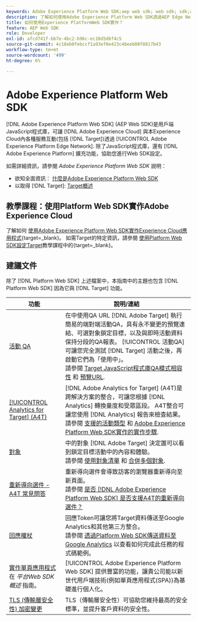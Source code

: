 ```yaml
---
keywords: Adobe Experience Platform Web SDK;aep web sdk; web sdk; sdk;adobe experience cloud；平台邊緣網路；adobe experience platform邊緣網路；邊緣網路；aep邊緣網路
description: 了解如何使用Adobe Experience Platform Web SDK透過AEP Edge Network與Adobe Experience Cloud中的各種服務互動。
title: 如何使用Experience PlatformWeb SDK實作？
feature: AEP Web SDK
role: Developer
exl-id: afcd741f-bb7e-4bc2-b96c-ec10d5d6f4c5
source-git-commit: 4c18eb0febccf1a93ef0e423c46eeb08f8817b43
workflow-type: tm+mt
source-wordcount: '499'
ht-degree: 6%

---
```


# Adobe Experience Platform Web SDK

[!DNL Adobe Experience Platform Web SDK] (AEP Web SDK)是用戶端JavaScript程式庫，可讓 [!DNL Adobe Experience Cloud] 與本Experience Cloud內各種服務互動(包括 [!DNL Target])透過 [!UICONTROL Adobe Experience Platform Edge Network]. 除了JavaScript程式庫，還有 [!DNL Adobe Experience Platform] 擴充功能，協助您進行Web SDK設定。

如需詳細資訊，請參閱 *Adobe Experience Platform Web SDK* 說明：

* 欲知全面資訊： [什麼是Adobe Experience Platform Web SDK](https://experienceleague.adobe.com/docs/experience-platform/edge/home.html)
* 以取得 [!DNL Target]: [Target概述](https://experienceleague.adobe.com/docs/experience-platform/edge/personalization/adobe-target/target-overview.html)

## 教學課程：使用Platform Web SDK實作Adobe Experience Cloud

了解如何 [使用Adobe Experience Platform Web SDK實作Experience Cloud應用程式](https://experienceleague.adobe.com/docs/platform-learn/implement-web-sdk/overview.html){target=_blank}。 如需Target的特定資訊，請參閱 [使用Platform Web SDK設定Target](https://experienceleague.adobe.com/docs/platform-learn/implement-web-sdk/applications-setup/setup-target.html)教學課程中的{target=_blank}。

## 建議文件

除了 [!DNL Platform Web SDK] 上述檔案中，本指南中的主題也包含 [!DNL Platform Web SDK] 因為它與 [!DNL Target] 功能。

| 功能 | 說明/連結 |
| --- | --- |
| [活動 QA](/help/c-activities/c-activity-qa/activity-qa.md) | 在中使用QA URL [!DNL Adobe Target] 執行簡易的端對端活動QA，具有永不變更的預覽連結、可選對象鎖定目標，以及與即時活動資料保持分段的QA報表。 [!UICONTROL 活動QA] 可讓您完全測試 [!DNL Target] 活動之後，再啟動它們為「使用中」。<br>請參閱 [Target JavaScript程式庫QA模式相容性](/help/c-activities/c-activity-qa/activity-qa.md#compatibility) 和 [預覽URL](/help/c-activities/c-activity-qa/activity-qa.md#preview). |
| [[!UICONTROL Analytics for Target] (A4T)](/help/c-integrating-target-with-mac/a4t/a4t.md) | [!DNL Adobe Analytics for Target] (A4T)是跨解決方案的整合，可讓您根據 [!DNL Analytics] 轉換量度和受眾區段。 A4T整合可讓您使用 [!DNL Analytics] 報告來檢查結果。<br>請參閱 [支援的活動類型](/help/c-integrating-target-with-mac/a4t/a4t.md#section_F487896214BF4803AF78C552EF1669AA) 和 [Adobe Experience Platform Web SDK實作的實作步驟](/help/c-integrating-target-with-mac/a4t/a4timplementation.md#platform). |
| [對象](/help/c-target/target.md) | 中的對象 [!DNL Adobe Target] 決定誰可以看到鎖定目標活動中的內容和體驗。<br>請參閱 [使用對象清單](/help/c-target/c-audiences/audiences.md#use-list) 和 [合併多個對象](/help/c-target/combining-multiple-audiences.md). |
| [重新導向選件 - A4T 常見問答](/help/c-integrating-target-with-mac/a4t/r-a4t-faq/a4t-faq-redirect-offers.md) | 重新導向選件會導致訪客的瀏覽器重新導向至新頁面。<br>請參閱 [是否 [!DNL Adobe Experience Platform Web SDK] 是否支援A4T的重新導向選件？](/help/c-integrating-target-with-mac/a4t/r-a4t-faq/a4t-faq-redirect-offers.md#platform) |
| [回應權杖](/help/administrating-target/response-tokens.md) | 回應Token可讓您將Target資料傳送至Google Analytics和其他第三方整合。<br>請參閱 [透過Platform Web SDK傳送資料至Google Analytics](/help/administrating-target/response-tokens.md#platform-web-sdk) 以查看如何完成此任務的程式碼範例。 |
| [實作單頁應用程式](https://experienceleague.adobe.com/docs/experience-platform/edge/personalization/adobe-target/spa-implementation.html?lang=en) 在 *平台Web SDK概述* 指南。 | [!UICONTROL Adobe Experience Platform Web SDK] 提供豐富的功能，讓貴公司能以新世代用戶端技術(例如單頁應用程式(SPA))為基礎進行個人化。 |
| [TLS (傳輸層安全性) 加密變更](/help/c-implementing-target/c-considerations-before-you-implement-target/tls-transport-layer-security-encryption.md) | TLS（傳輸層安全性）可協助您維持最高的安全標準，並提升客戶資料的安全性。 |
